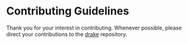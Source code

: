 # Contributing Guidelines

Thank you for your interest in contributing. Whenever possible, please direct
your contributions to the [drake](https://github.com/RobotLocomotion/drake)
repository.
